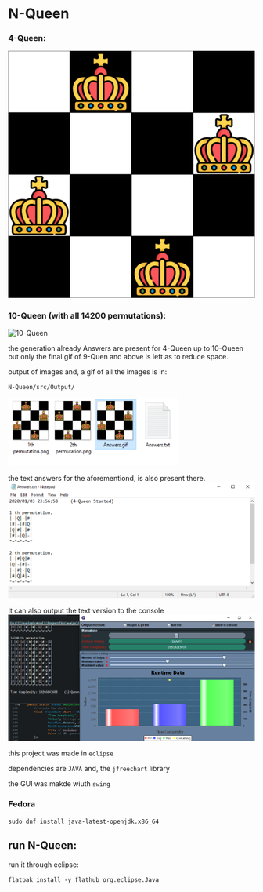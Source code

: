 # N-Queen

### 4-Queen:
![4-Queen](src/Output/4-Queen/Answers.gif)

### 10-Queen (with all 14200 permutations):
![10-Queen](src/Output/10-Queen/Answers.gif)

the generation already Answers are present for 4-Queen up to 10-Queen but only the final gif of 9-Quen and above is left as to reduce space.

output of images and, a gif of all the images is in:
````
N-Queen/src/Output/
````
![images](img/4.png)

the text answers for the aforementiond, is also present there.
![text](img/3.png)

It can also output the text version to the console
![console](img/2.png)

this project was made in `eclipse`

dependencies are `JAVA` and, the `jfreechart` library

the GUI was makde wiuth `swing`

### Fedora
````
sudo dnf install java-latest-openjdk.x86_64
````
## run N-Queen:
run it through eclipse:
````
flatpak install -y flathub org.eclipse.Java
````

